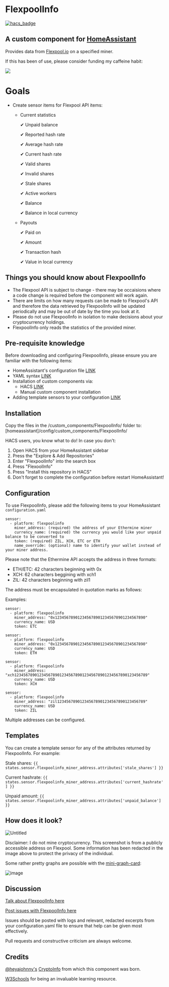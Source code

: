 # FlexpoolInfo
[![hacs_badge](https://img.shields.io/badge/HACS-Default-orange.svg?style=for-the-badge)](https://github.com/custom-components/hacs)
## A custom component for [HomeAssistant](https://github.com/home-assistant/core)

Provides data from [Flexpool.io](https://flexpool.io/) on a specified miner.

If this has been of use, please consider funding my caffeine habit:

<a href="https://www.buymeacoffee.com/tomprior" target="_blank"><img src="https://www.buymeacoffee.com/assets/img/custom_images/orange_img.png"></a>

# Goals

* Create sensor items for Flexpool API items:
  * Current statistics

      ✔ Unpaid balance

      ✔ Reported hash rate

      ✔ Average hash rate

      ✔ Current hash rate

      ✔ Valid shares

      ✔ Invalid shares

      ✔ Stale shares

      ✔ Active workers

      ✔ Balance

      ✔ Balance in local currency

  * Payouts

      ✔ Paid on

      ✔ Amount

      ✔ Transaction hash

      ✔ Value in local currency

## Things you should know about FlexpoolInfo
* The Flexpool API is subject to change - there may be occaisions where a code change is required before the component will work again.
* There are limits on how many requests can be made to Flexpool's API and therefore the data retrieved by FlexpoolInfo will be updated periodically and may be out of date by the time you look at it.
* Please do not use FlexpoolInfo in isolation to make decisions about your cryptocurrency holdings.
* FlexpoolInfo only reads the statistics of the provided miner.

## Pre-requisite knowledge

Before downloading and configuring FlexpoolInfo, please ensure you are familiar with the following items:

* HomeAssistant's configuration file [LINK](https://www.home-assistant.io/docs/configuration/)
* YAML syntax [LINK](https://www.home-assistant.io/docs/configuration/yaml/)
* Installation of custom components via:
  * HACS [LINK](https://hacs.xyz/docs/setup/prerequisites)
  * Manual custom component installation
* Adding template sensors to your configuration [LINK](https://www.home-assistant.io/integrations/template/)

## Installation

Copy the files in the /custom_components/FlexpoolInfo/ folder to: [homeassistant]/config/custom_components/FlexpoolInfo/

HACS users, you know what to do!
In case you don't:

1. Open HACS from your HomeAssistant sidebar
2. Press the "Explore & Add Repositories"
3. Enter "FlexpoolInfo" into the search box
4. Press "FlexoolInfo"
5. Press "Install this repository in HACS"
6. Don't forget to complete the configuration before restart HomeAssistant!

## Configuration

To use FlexpoolInfo, please add the following items to your HomeAssistant ```configuration.yaml```
````
sensor:
  - platform: flexpoolinfo
    miner_address: (required) the address of your Ethermine miner
    currency_name: (required) the currency you would like your unpaid balance to be converted to
    token: (required) ZIL, XCH, ETC or ETH
    name_override: (optional) name to identify your wallet instead of your miner address.
````

Please note that the Ethermine API accepts the address in three formats:

- ETH/ETC: 42 characters beginning with 0x
- XCH: 62 characters beggining with xch1
- ZIL: 42 characters beginning with zil1

The address must be encapsulated in quotation marks as follows:

Examples:

```
sensor:
  - platform: flexpoolinfo
    miner_address: "0x1234567890123456789012345678901234567890"
    currency_name: USD
    token: ETC
```

```
sensor:
  - platform: flexpoolinfo
    miner_address: "0x1234567890123456789012345678901234567890"
    currency_name: USD
    token: ETH
```

```
sensor:
  - platform: flexpoolinfo
    miner_address: "xch12345678901234567890123456789012345678901234567890123456789"
    currency_name: USD
    token: XCH
```

```
sensor:
  - platform: flexpoolinfo
    miner_address: "zil123456789012345678901234567890123456789"
    currency_name: USD
    token: ZIL
```

Multiple addresses can be configured.

## Templates

You can create a template sensor for any of the attributes returned by FlexpoolInfo. For example:

Stale shares:
```{{ states.sensor.flexpoolinfo_miner_address.attributes['stale_shares'] }}```

Current hashrate:
```{{ states.sensor.flexpoolinfo_miner_address.attributes['current_hashrate'] }}```

Unpaid amount:
```{{ states.sensor.flexpoolinfo_miner_address.attributes['unpaid_balance'] }}```

## How does it look?
![Untitled](https://user-images.githubusercontent.com/34111848/143680739-d6869fb5-ea10-4f9e-b9e2-fa5b2e300f96.png)

Disclaimer: I do not mine cryptocurrency. This screenshot is from a publicly accessible address on Flexpool. Some information has been redacted in the image above to protect the privacy of the individual.

Some rather pretty graphs are possible with the [mini-graph-card](https://github.com/kalkih/mini-graph-card):

![image](https://user-images.githubusercontent.com/34111848/143507616-a8bac318-5696-4a8a-bffe-7f4d14c8f5e5.png)

## Discussion

[Talk about FlexpoolInfo here](https://community.home-assistant.io/t/my-first-custom-component-FlexpoolInfo/302734)

[Post issues with FlexpoolInfo here](https://github.com/ThomasPrior/FlexpoolInfo/issues)

Issues should be posted with logs and relevant, redacted excerpts from your configuration.yaml file to ensure that help can be given most effectively.

Pull requests and constructive criticism are always welcome.

## Credits

[@heyajohnny's](https://github.com/heyajohnny) [CryptoInfo](https://github.com/heyajohnny/cryptoinfo) from which this component was born.

[W3Schools](https://www.w3schools.com/python/default.asp) for being an invaluable learning resource.
